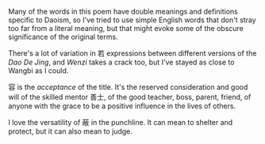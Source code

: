 Many of the words
in this poem
have double meanings
and definitions specific to Daoism,
so I've tried to use simple English words
that don't stray too far from
a literal meaning,
but that might evoke
some of the obscure significance
of the original terms.

There's a lot of variation
in 若 expressions
between different versions
of the _Dao De Jing_,
and _Wenzi_ takes a crack too,
but I've stayed as close to Wangbi
as I could.

容 is the *acceptance* of the title.
It's the reserved consideration and good will
of the skilled mentor 善士,
of the good
teacher,
boss,
parent,
friend,
of anyone with the grace
to be a positive influence
in the lives of others.

I love the versatility
of 蔽 in the punchline.
It can mean to shelter and protect,
but it can also mean to judge.
